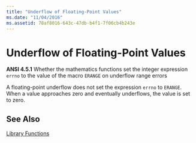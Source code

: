 ```yaml
---
title: "Underflow of Floating-Point Values"
ms.date: "11/04/2016"
ms.assetid: 78af8016-643c-47db-b4f1-7f06cb4b243e
---
```

# Underflow of Floating-Point Values

**ANSI 4.5.1** Whether the mathematics functions set the integer expression `errno` to the value of the macro `ERANGE` on underflow range errors

A floating-point underflow does not set the expression `errno` to `ERANGE`. When a value approaches zero and eventually underflows, the value is set to zero.

## See Also

[Library Functions](../c-language/library-functions.md)